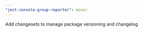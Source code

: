 ```yaml
---
"jest-console-group-reporter": minor
---
```


Add changesets to manage package versioning and changelog
